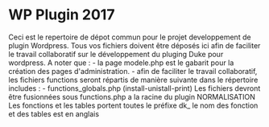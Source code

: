 <h1>WP Plugin 2017</h1> 
Ceci est le repertoire de dépot commun pour le projet developpement de plugin Wordpress.
Tous vos fichiers doivent être déposés ici afin de faciliter le travail collaboratif sur le développement du pluging Duke pour wordpress.
A noter que : - la page modele.php est le gabarit pour la création des pages d'administration. 
- afin de faciliter le travail collaboratif, les fichiers functions seront répartis de manière suivante dans le répertoire includes : 
- functions_globals.php (install-unistall-print) 
Les fichiers devront être fusionnées sous functions.php a la racine du plugin
NORMALISATION
Les fonctions et les tables portent toutes le préfixe dk_
le nom des fonction et des tables est en anglais
